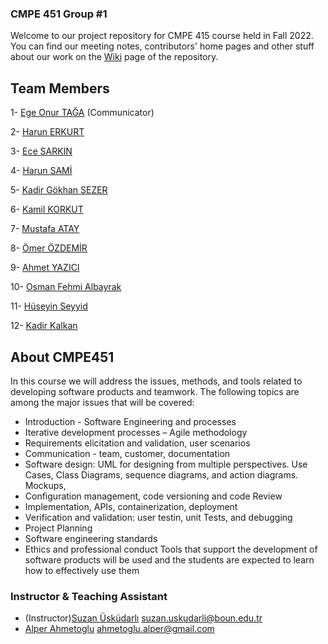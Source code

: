### CMPE 451 Group #1 
  
Welcome to our project repository for CMPE 415 course held in Fall 2022. You can find our meeting notes, contributors' home pages and other stuff about our work on the <a href="https://github.com/bounswe/bounswe2022group1/wiki">Wiki</a> page of the repository. 
## Team Members


1- [Ege Onur TAĞA](https://github.com/bounswe/bounswe2022group1/wiki/Ege-Onur-Taga) (Communicator)

2- [Harun ERKURT](https://github.com/bounswe/bounswe2022group1/wiki/Harun-Erkurt)

3- [Ece SARKIN](https://github.com/bounswe/bounswe2022group1/wiki/Ece-Sarkın)

4- [Harun SAMİ](https://github.com/bounswe/bounswe2022group1/wiki/Harun-Sami)

5- [Kadir Gökhan SEZER](https://github.com/bounswe/bounswe2022group1/wiki/Kadir-Gokhan-Sezer)

6- [Kamil KORKUT](https://github.com/bounswe/bounswe2022group1/wiki/Kamil-Korkut)

7- [Mustafa ATAY](https://github.com/bounswe/bounswe2022group1/wiki/Mustafa-Atay)

8- [Ömer ÖZDEMİR](https://github.com/bounswe/bounswe2022group1/wiki/Ömer-Özdemir)

9- [Ahmet YAZICI](https://github.com/bounswe/bounswe2022group1/wiki/Ahmet-Yazici)

10- [Osman Fehmi Albayrak](https://github.com/bounswe/bounswe2022group1/wiki/Osman-Fehmi-Albayrak)

11- [Hüseyin Seyyid](https://github.com/bounswe/bounswe2022group1/wiki/H%C3%BCseyin-Seyyid)

12- [Kadir Kalkan](https://github.com/bounswe/bounswe2022group1/wiki/Kadir-Kalkan)

## About CMPE451
In this course we will address the issues, methods, and tools related to developing software
products and teamwork.
The following topics are among the major issues that will be covered:
- Introduction - Software Engineering and processes
- Iterative development processes – Agile methodology
- Requirements elicitation and validation, user scenarios
- Communication - team, customer, documentation
- Software design: UML for designing from multiple perspectives. Use Cases, Class Diagrams,
sequence diagrams, and action diagrams. Mockups,
- Configuration management, code versioning and code Review
- Implementation, APIs, containerization, deployment
- Verification and validation: user testin, unit Tests, and debugging
- Project Planning
- Software engineering standards
- Ethics and professional conduct
Tools that support the development of software products will be used and the students are
expected to learn how to effectively use them

### Instructor & Teaching Assistant

- (Instructor)[Suzan Üsküdarlı](https://www.cmpe.boun.edu.tr/tr/people/suzan.uskudarli) suzan.uskudarli@boun.edu.tr
- [Alper Ahmetoglu](https://www.cmpe.boun.edu.tr/tr/people/alper.ahmetoglu) ahmetoglu.alper@gmail.com
